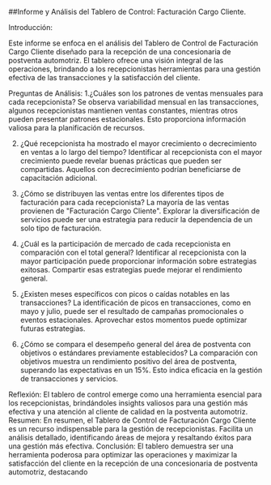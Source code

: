 ##Informe y Análisis del Tablero de Control: Facturación Cargo Cliente.

Introducción:

Este informe se enfoca en el análisis del Tablero de Control de Facturación Cargo Cliente diseñado para la recepción de una concesionaria de postventa automotriz. 
El tablero ofrece una visión integral de las operaciones, brindando a los recepcionistas herramientas para una gestión efectiva de las transacciones y la satisfacción 
del cliente.

Preguntas de Análisis:
1.¿Cuáles son los patrones de ventas mensuales para cada recepcionista?
Se observa variabilidad mensual en las transacciones, algunos recepcionistas mantienen ventas constantes, mientras otros pueden presentar patrones estacionales. 
Esto proporciona información valiosa para la planificación de recursos.

2. ¿Qué recepcionista ha mostrado el mayor crecimiento o decrecimiento en ventas a lo largo del tiempo?
Identificar al recepcionista con el mayor crecimiento puede revelar buenas prácticas que pueden ser compartidas. Aquellos con decrecimiento podrían
beneficiarse de capacitación adicional.

3. ¿Cómo se distribuyen las ventas entre los diferentes tipos de facturación para cada recepcionista?
La mayoría de las ventas provienen de "Facturación Cargo Cliente". Explorar la diversificación de servicios puede ser una estrategia para reducir la dependencia
de un solo tipo de facturación.

4. ¿Cuál es la participación de mercado de cada recepcionista en comparación con el total general?
Identificar al recepcionista con la mayor participación puede proporcionar información sobre estrategias exitosas. Compartir esas estrategias puede mejorar el
rendimiento general.

5. ¿Existen meses específicos con picos o caídas notables en las transacciones?
La identificación de picos en transacciones, como en mayo y julio, puede ser el resultado de campañas promocionales o eventos estacionales. Aprovechar estos
 momentos puede optimizar futuras estrategias.

6. ¿Cómo se compara el desempeño general del área de postventa con objetivos o estándares previamente establecidos?
  La comparación con objetivos muestra un rendimiento positivo del área de postventa, superando las expectativas en un 15%. Esto indica eficacia en la
gestión de transacciones y servicios.


Reflexión:
El tablero de control emerge como una herramienta esencial para los recepcionistas, brindándoles insights valiosos para una gestión más efectiva y una atención 
al cliente de calidad en la postventa automotriz.
Resumen:
En resumen, el Tablero de Control de Facturación Cargo Cliente es un recurso indispensable para la gestión de recepcionistas. Facilita un análisis detallado, identificando 
áreas de mejora y resaltando éxitos para una gestión más efectiva.
Conclusión:
El tablero demuestra ser una herramienta poderosa para optimizar las operaciones y maximizar la satisfacción del cliente en la recepción de una concesionaria de 
postventa automotriz, destacando 

